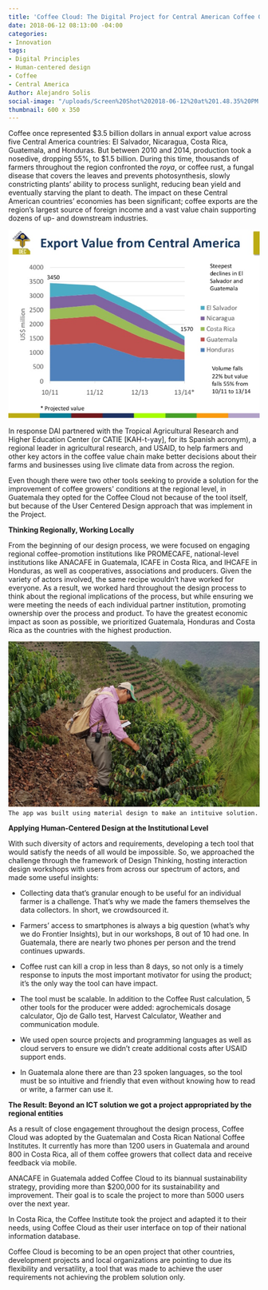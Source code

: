 ```yaml
---
title: 'Coffee Cloud: The Digital Project for Central American Coffee Growers'
date: 2018-06-12 08:13:00 -04:00
categories:
- Innovation
tags:
- Digital Principles
- Human-centered design
- Coffee
- Central America
Author: Alejandro Solis
social-image: "/uploads/Screen%20Shot%202018-06-12%20at%201.48.35%20PM.png"
thumbnail: 600 x 350
---
```


Coffee once represented $3.5 billion dollars in annual export value across five Central America countries: El Salvador, Nicaragua, Costa Rica, Guatemala, and Honduras. But between 2010 and 2014, production took a nosedive, dropping 55%, to $1.5 billion. During this time, thousands of farmers throughout the region confronted the *roya*, or coffee rust, a fungal disease that covers the leaves and prevents photosynthesis, slowly constricting plants’ ability to process sunlight, reducing bean yield and eventually starving the plant to death. The impact on these Central American countries’ economies has been significant; coffee exports are the region’s largest source of foreign income and a vast value chain supporting dozens of up- and downstream industries.

<!--more-->
![chart-export.png](/uploads/chart-export.png)

In response DAI partnered with the Tropical Agricultural Research and Higher Education Center (or CATIE \[KAH-t-yay\], for its Spanish acronym), a regional leader in agricultural research, and USAID, to help farmers and other key actors in the coffee value chain make better decisions about their farms and businesses using live climate data from across the region.

Even though there were two other tools seeking to provide a solution for the improvement of coffee growers' conditions at the regional level, in Guatemala they opted for the Coffee Cloud not because of the tool itself, but because of the User Centered Design approach that was implement in the Project.

**Thinking Regionally, Working Locally**

From the beginning of our design process, we were focused on engaging regional coffee-promotion institutions like PROMECAFE, national-level institutions like ANACAFE in Guatemala, ICAFE in Costa Rica, and IHCAFE in Honduras, as well as cooperatives, associations and producers. Given the variety of actors involved, the same recipe wouldn’t have worked for everyone. As a result, we worked hard throughout the design process to think about the regional implications of the process, but while ensuring we were meeting the needs of each individual partner institution, promoting ownership over the process and product. To have the greatest economic impact as soon as possible, we prioritized Guatemala, Honduras and Costa Rica as the countries with the highest production.

![5b2023af0e6f1a4882993938.png](/uploads/5b2023af0e6f1a4882993938.png)
`The app was built using material design to make an intituive solution.`

**Applying Human-Centered Design at the Institutional Level**

With such diversity of actors and requirements, developing a tech tool that would satisfy the needs of all would be impossible. So, we approached the challenge through the framework of Design Thinking, hosting interaction design workshops with users from across our spectrum of actors, and made some useful insights:

* Collecting data that’s granular enough to be useful for an individual farmer is a challenge. That’s why we made the famers themselves the data collectors. In short, we crowdsourced it.

* Farmers’ access to smartphones is always a big question (what’s why we do Frontier Insights), but in our workshops, 8 out of 10 had one. In Guatemala, there are nearly two phones per person and the trend continues upwards.

* Coffee rust can kill a crop in less than 8 days, so not only is a timely response to inputs the most important motivator for using the product; it’s the only way the tool can have impact.

* The tool must be scalable. In addition to the Coffee Rust calculation, 5 other tools for the producer were added: agrochemicals dosage calculator, Ojo de Gallo test, Harvest Calculator, Weather and communication module.

* We used open source projects and programming languages as well as cloud servers to ensure we didn’t create additional costs after USAID support ends.

* In Guatemala alone there are than 23 spoken languages, so the tool must be so intuitive and friendly that even without knowing how to read or write, a farmer can use it.

**The Result: Beyond an ICT solution we got a project appropriated by the regional entities**

As a result of close engagement throughout the design process, Coffee Cloud was adopted by the Guatemalan and Costa Rican National Coffee Institutes. It currently has more than 1200 users in Guatemala and around 800 in Costa Rica, all of them coffee growers that collect data and receive feedback via mobile.

ANACAFE in Guatemala added Coffee Cloud to its biannual sustainability strategy, providing more than $200,000 for its sustainability and improvement. Their goal is to scale the project to more than 5000 users over the next year.

In Costa Rica, the Coffee Institute took the project and adapted it to their needs, using Coffee Cloud as their user interface on top of their national information database.

Coffee Cloud is becoming to be an open project that other countries, development projects and local organizations are pointing to due its flexibility and versatility, a tool that was made to achieve the user requirements not achieving the problem solution only.